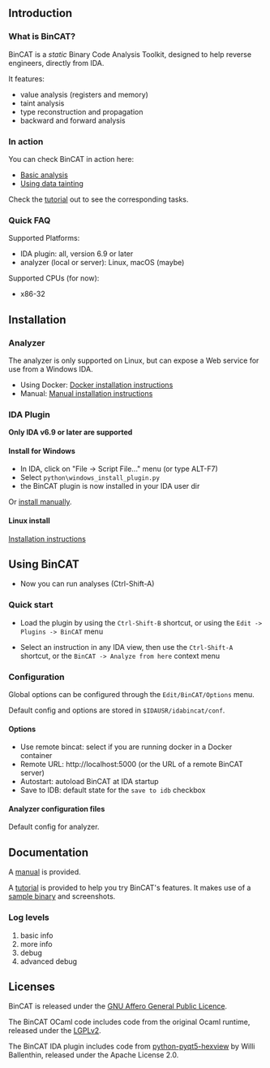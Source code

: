 ## Introduction

### What is BinCAT?

BinCAT is a *static* Binary Code Analysis Toolkit, designed to help reverse
engineers, directly from IDA.

It features:

* value analysis (registers and memory)
* taint analysis
* type reconstruction and propagation
* backward and forward analysis

### In action

You can check BinCAT in action here:

* [Basic analysis](https://syscall.eu/bincat/main.mp4)
* [Using data tainting](https://syscall.eu/bincat/taint.mp4)

Check the [tutorial](doc/tutorial.md) out to see the corresponding tasks.

### Quick FAQ

Supported Platforms:

* IDA plugin: all, version 6.9 or later
* analyzer (local or server): Linux, macOS (maybe)

Supported CPUs (for now):
* x86-32

## Installation

### Analyzer
The analyzer is only supported on Linux, but can expose a Web service for use
from a Windows IDA.

* Using Docker: [Docker installation instructions](doc/install_docker.md)
* Manual: [Manual installation instructions](doc/install_manual.md)

### IDA Plugin

**Only IDA v6.9 or later are supported**

#### Install for Windows

* In IDA, click on "File -> Script File..." menu (or type ALT-F7)
* Select `python\windows_install_plugin.py`
* the BinCAT plugin is now installed in your IDA user dir

Or [install manually](doc/plugin_manual_win.md).


#### Linux install

[Installation instructions](doc/install_plugin.md)

## Using BinCAT

* Now you can run analyses (Ctrl-Shift-A)

### Quick start
* Load the plugin by using the `Ctrl-Shift-B` shortcut, or using the
  `Edit -> Plugins -> BinCAT` menu

* Select an instruction in any IDA view, then use the `Ctrl-Shift-A` shortcut,
  or the `BinCAT -> Analyze from here` context menu

### Configuration
Global options can be configured through the `Edit/BinCAT/Options` menu.

Default config and options are stored in `$IDAUSR/idabincat/conf`.

#### Options

* Use remote bincat: select if you are running docker in a Docker container
* Remote URL: http://localhost:5000 (or the URL of a remote BinCAT server)
* Autostart: autoload BinCAT at IDA startup
* Save to IDB: default state for the `save to idb` checkbox


#### Analyzer configuration files
Default config for analyzer.

## Documentation
A [manual](doc/manual.md) is provided. 

A [tutorial](doc/tutorial.md) is provided to help you try BinCAT's features. 
It makes use of a [sample binary](doc/get_key/get_key) and screenshots.

### Log levels

1. basic info
2. more info
3. debug
4. advanced debug

## Licenses

BinCAT is released under the [GNU Affero General Public
Licence](https://www.gnu.org/licenses/agpl.html).

The BinCAT OCaml code includes code from the original Ocaml runtime, released
under the [LGPLv2](https://www.gnu.org/licenses/lgpl-2.0.txt).

The BinCAT IDA plugin includes code from
[python-pyqt5-hexview](https://github.com/williballenthin/python-pyqt5-hexview)
by Willi Ballenthin, released under the Apache License 2.0.

